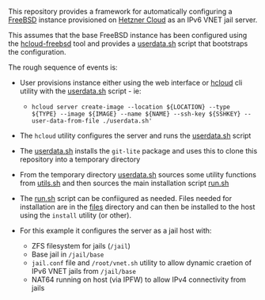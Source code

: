 
This repository provides a framework for automatically configuring a
[FreeBSD](https://www.freebsd.org) instance provisioned on 
[Hetzner Cloud](https://www.hetzner.com/cloud) as an IPv6 VNET jail server.

This assumes that the base FreeBSD instance has been configured using 
the [hcloud-freebsd](https://github.com/paulc/hcloud-freebsd) tool
and provides a [userdata.sh](./userdata.sh) script that bootstraps 
the configuration.

The rough sequence of events is:

- User provisions instance either using the web interface or
  [hcloud](https://github.com/hetznercloud/cli) cli utility 
  with the [userdata.sh](./userdata.sh) script - ie:

    * `hcloud server create-image --location ${LOCATION} --type ${TYPE} --image ${IMAGE} --name ${NAME} --ssh-key ${SSHKEY} --user-data-from-file ./userdata.sh'`

- The `hcloud` utility configures the server and runs the 
  [userdata.sh](./userdata.sh) script 

- The [userdata.sh](./userdata.sh) installs the `git-lite` package and uses
  this to clone this repository into a temporary directory

- From the temporary directory [userdata.sh](./userdata.sh) sources some 
  utility functions from [utils.sh](./utils.sh) and then sources the 
  main installation script [run.sh](./run.sh)

- The [run.sh](./run.sh) script can be confiigured as needed. Files needed 
  for installation are in the [files](./files) directory and can then be 
  installed to the host using the `install` utility (or other).

- For this example it configures the server as a jail host with:

    * ZFS filesystem for jails (`/jail`)
    * Base jail in `/jail/base` 
    * `jail.conf` file and `/root/vnet.sh` utility to allow dynamic craetion of
      IPv6 VNET jails from `/jail/base`
    * NAT64 running on host (via IPFW) to allow IPv4 connectivity from jails

